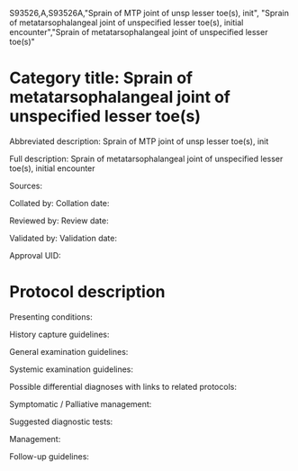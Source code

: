 S93526,A,S93526A,"Sprain of MTP joint of unsp lesser toe(s), init", "Sprain of metatarsophalangeal joint of unspecified lesser toe(s), initial encounter","Sprain of metatarsophalangeal joint of unspecified lesser toe(s)"
# Category title: Sprain of metatarsophalangeal joint of unspecified lesser toe(s)

Abbreviated description: Sprain of MTP joint of unsp lesser toe(s), init

Full description: Sprain of metatarsophalangeal joint of unspecified lesser toe(s), initial encounter

Sources:

Collated by:
Collation date:

Reviewed by:
Review date:

Validated by:
Validation date:

Approval UID:

# Protocol description

Presenting conditions:

History capture guidelines:

General examination guidelines:

Systemic examination guidelines:

Possible differential diagnoses with links to related protocols:

Symptomatic / Palliative management:

Suggested diagnostic tests:

Management:

Follow-up guidelines:
